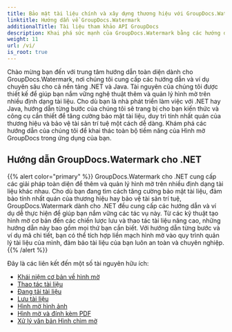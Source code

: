 ```yaml
---
title: Bảo mật tài liệu chính và xây dựng thương hiệu với GroupDocs.Watermark
linktitle: Hướng dẫn về GroupDocs.Watermark
additionalTitle: Tài liệu tham khảo API GroupDocs
description: Khai phá sức mạnh của GroupDocs.Watermark bằng các hướng dẫn .NET và Java của chúng tôi. Nắm vững các kỹ thuật tạo hình mờ để bảo mật tài liệu và xây dựng thương hiệu.
weight: 11
url: /vi/
is_root: true
---
```


Chào mừng bạn đến với trung tâm hướng dẫn toàn diện dành cho GroupDocs.Watermark, nơi chúng tôi cung cấp các hướng dẫn và ví dụ chuyên sâu cho cả nền tảng .NET và Java. Tài nguyên của chúng tôi được thiết kế để giúp bạn nắm vững nghệ thuật thêm và quản lý hình mờ trên nhiều định dạng tài liệu. Cho dù bạn là nhà phát triển làm việc với .NET hay Java, hướng dẫn từng bước của chúng tôi sẽ trang bị cho bạn kiến thức và công cụ cần thiết để tăng cường bảo mật tài liệu, duy trì tính nhất quán của thương hiệu và bảo vệ tài sản trí tuệ một cách dễ dàng. Khám phá các hướng dẫn của chúng tôi để khai thác toàn bộ tiềm năng của Hình mờ GroupDocs trong ứng dụng của bạn.


## Hướng dẫn GroupDocs.Watermark cho .NET
{{% alert color="primary" %}}
GroupDocs.Watermark cho .NET cung cấp các giải pháp toàn diện để thêm và quản lý hình mờ trên nhiều định dạng tài liệu khác nhau. Cho dù bạn đang tìm cách tăng cường bảo mật tài liệu, đảm bảo tính nhất quán của thương hiệu hay bảo vệ tài sản trí tuệ, GroupDocs.Watermark dành cho .NET đều cung cấp các hướng dẫn và ví dụ dễ thực hiện để giúp bạn nắm vững các tác vụ này. Từ các kỹ thuật tạo hình mờ cơ bản đến các chiến lược lưu và thao tác tài liệu nâng cao, những hướng dẫn này bao gồm mọi thứ bạn cần biết. Với hướng dẫn từng bước và ví dụ mã chi tiết, bạn có thể tích hợp liền mạch hình mờ vào quy trình quản lý tài liệu của mình, đảm bảo tài liệu của bạn luôn an toàn và chuyên nghiệp.
{{% /alert %}}

Đây là các liên kết đến một số tài nguyên hữu ích:
 
- [Khái niệm cơ bản về hình mờ](./net/watermarking-basics/)
- [Thao tác tài liệu](./net/document-manipulation/)
- [Đang tải tài liệu](./net/document-loadings/)
- [Lưu tài liệu](./net/document-savings/)
- [Hình mờ hình ảnh](./net/image-watermarkings/)
- [Hình mờ và đính kèm PDF](./net/pdf-watermarking-attachments/)
- [Xử lý văn bản Hình chìm mờ](./net/word-processing-watermarkings/)
